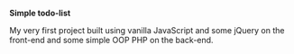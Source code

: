 **Simple  todo-list**

My very first project built using vanilla JavaScript and some jQuery on the front-end and some simple OOP PHP on the back-end.
